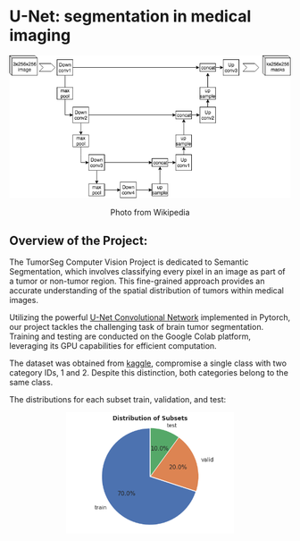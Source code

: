 # U-Net: segmentation in medical imaging


<div align="center">
    <img width="600" src= "/Images//U-net_example_wikipedia.png" alt="Material Bread logo">   
    <p   style="text-align: center;"> Photo from Wikipedia </p> 
</div>



## Overview of the Project:


The TumorSeg Computer Vision Project is dedicated to Semantic Segmentation, which involves classifying every pixel in an image as part of a tumor or non-tumor region. This fine-grained approach provides an accurate understanding of the spatial distribution of tumors within medical images.

Utilizing the powerful [U-Net Convolutional Network](https://arxiv.org/pdf/1505.04597.pdf ) implemented in Pytorch,  our project tackles the challenging task of brain tumor segmentation. Training and testing are conducted on the Google Colab platform, leveraging its GPU capabilities for efficient computation.

The dataset was obtained from [kaggle](https://www.kaggle.com/datasets/pkdarabi/brain-tumor-image-dataset-semantic-segmentation), compromise a single class with two category IDs, 1 and 2. Despite this distinction, both categories belong to the same class. 

The distributions for each subset train, validation, and test: 

<div align="center">
    <img width="300" src="/Images/seg_subset_distribution.png" alt="Material Bread logo">   
</div>


  




 

